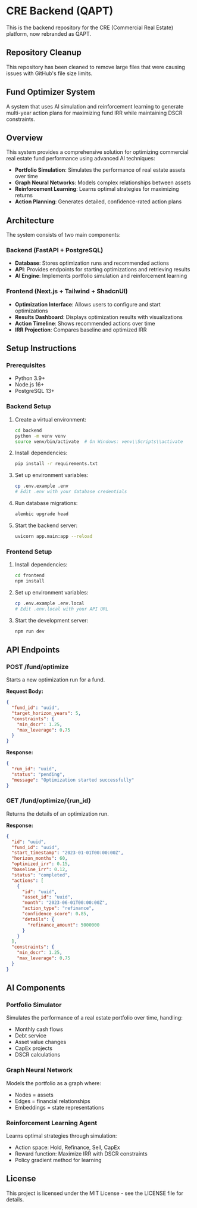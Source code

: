 # CRE Backend (QAPT)

This is the backend repository for the CRE (Commercial Real Estate) platform, now rebranded as QAPT.

## Repository Cleanup

This repository has been cleaned to remove large files that were causing issues with GitHub's file size limits.

## Fund Optimizer System

A system that uses AI simulation and reinforcement learning to generate multi-year action plans for maximizing fund IRR while maintaining DSCR constraints.

## Overview

This system provides a comprehensive solution for optimizing commercial real estate fund performance using advanced AI techniques:

- **Portfolio Simulation**: Simulates the performance of real estate assets over time
- **Graph Neural Networks**: Models complex relationships between assets
- **Reinforcement Learning**: Learns optimal strategies for maximizing returns
- **Action Planning**: Generates detailed, confidence-rated action plans

## Architecture

The system consists of two main components:

### Backend (FastAPI + PostgreSQL)

- **Database**: Stores optimization runs and recommended actions
- **API**: Provides endpoints for starting optimizations and retrieving results
- **AI Engine**: Implements portfolio simulation and reinforcement learning

### Frontend (Next.js + Tailwind + ShadcnUI)

- **Optimization Interface**: Allows users to configure and start optimizations
- **Results Dashboard**: Displays optimization results with visualizations
- **Action Timeline**: Shows recommended actions over time
- **IRR Projection**: Compares baseline and optimized IRR

## Setup Instructions

### Prerequisites

- Python 3.9+
- Node.js 16+
- PostgreSQL 13+

### Backend Setup

1. Create a virtual environment:
   ```bash
   cd backend
   python -m venv venv
   source venv/bin/activate  # On Windows: venv\\Scripts\\activate
   ```

2. Install dependencies:
   ```bash
   pip install -r requirements.txt
   ```

3. Set up environment variables:
   ```bash
   cp .env.example .env
   # Edit .env with your database credentials
   ```

4. Run database migrations:
   ```bash
   alembic upgrade head
   ```

5. Start the backend server:
   ```bash
   uvicorn app.main:app --reload
   ```

### Frontend Setup

1. Install dependencies:
   ```bash
   cd frontend
   npm install
   ```

2. Set up environment variables:
   ```bash
   cp .env.example .env.local
   # Edit .env.local with your API URL
   ```

3. Start the development server:
   ```bash
   npm run dev
   ```

## API Endpoints

### POST /fund/optimize

Starts a new optimization run for a fund.

**Request Body:**
```json
{
  "fund_id": "uuid",
  "target_horizon_years": 5,
  "constraints": {
    "min_dscr": 1.25,
    "max_leverage": 0.75
  }
}
```

**Response:**
```json
{
  "run_id": "uuid",
  "status": "pending",
  "message": "Optimization started successfully"
}
```

### GET /fund/optimize/{run_id}

Returns the details of an optimization run.

**Response:**
```json
{
  "id": "uuid",
  "fund_id": "uuid",
  "start_timestamp": "2023-01-01T00:00:00Z",
  "horizon_months": 60,
  "optimized_irr": 0.15,
  "baseline_irr": 0.12,
  "status": "completed",
  "actions": [
    {
      "id": "uuid",
      "asset_id": "uuid",
      "month": "2023-06-01T00:00:00Z",
      "action_type": "refinance",
      "confidence_score": 0.85,
      "details": {
        "refinance_amount": 5000000
      }
    }
  ],
  "constraints": {
    "min_dscr": 1.25,
    "max_leverage": 0.75
  }
}
```

## AI Components

### Portfolio Simulator

Simulates the performance of a real estate portfolio over time, handling:
- Monthly cash flows
- Debt service
- Asset value changes
- CapEx projects
- DSCR calculations

### Graph Neural Network

Models the portfolio as a graph where:
- Nodes = assets
- Edges = financial relationships
- Embeddings = state representations

### Reinforcement Learning Agent

Learns optimal strategies through simulation:
- Action space: Hold, Refinance, Sell, CapEx
- Reward function: Maximize IRR with DSCR constraints
- Policy gradient method for learning

## License

This project is licensed under the MIT License - see the LICENSE file for details.
